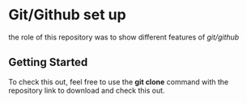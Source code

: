 # Git/Github set up

the role of this repository was to show different features of *git/github*

##  Getting Started

To check this out, feel free to use the __git clone__ command with the repository link to download and check this out.